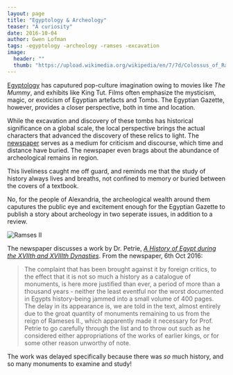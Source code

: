 ```yaml
---
layout: page
title: "Egyptology & Archeology"
teaser: "A curiosity"
date: 2016-10-04
author: Gwen Lofman
tags: -egyptology -archeology -ramses -excavation
image:
  header: ""
  thumb: "https://upload.wikimedia.org/wikipedia/en/7/7d/Colossus_of_Ramesses_II_restored.jpg"
---
```

[Egyptology](https://www.britannica.com/science/Egyptology) has caputured pop-culture imagination owing to movies like _The Mummy_, and exhibits like King Tut.  Films often emphasize the mysticism, magic, or exoticism of Egyptian artefacts and Tombs.  The Egyptian Gazette, however, provides a closer perspective, both in time and location.

While the excavation and discovery of these tombs has historical significance on a global scale, the local perspective brings the actual characters that advanced the discovery of these relics to light.  The [newspaper](https://github.com/Lionex/dig-eg-gaz/blob/7dbde112756552ed412ee7145eb84208ffe34fd4/ocr/1905-10-06-p3.txt#L88) serves as a medium for criticism and discourse, which time and distance have buried.  The newspaper even brags about the abundance of archeological remains in region.

This liveliness caught me off guard, and reminds me that the study of history always lives and breaths, not confined to memory or buried between the covers of a textbook.

No, for the people of Alexandria, the archeological wealth around them caputures the public eye and excitement enough for the Egyptian Gazette to publish a story about archeology in two seperate issues, in addition to a review.

![Ramses II](https://upload.wikimedia.org/wikipedia/en/7/7d/Colossus_of_Ramesses_II_restored.jpg)

The newspaper discusses a work by Dr. Petrie, _[A History of Egypt during the XVIIth and XVIIIth Dynasties](https://archive.org/details/cu31924085360844)_. From the newspaper, 6th Oct 2016:

> The complaint that has been brought against it by foreign critics, to the effect that it is not so much a history as a catalogue of monuments, is here more justified than ever, a period of more than a thousand years - neither the least eventful nor the worst documented in Egypts history-being jammed into a small volume of 400 pages. The delay in its appearance is, we are told in the text, almost entirely due to the groat quantity of monuments remaining to us from the reign of Rameses II., which apparently made it necessary for Prof. Petrie to go carefully through the list and to throw out such as he considered either appropriations of the works of earlier kings, or for some other reason unworthy of note.

The work was delayed specifically because there was _so_ much history, and so many monuments to examine and study!
